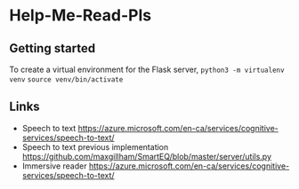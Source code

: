 # Help-Me-Read-Pls
## Getting started
To create a virtual environment for the Flask server,
`python3 -m virtualenv venv`
`source venv/bin/activate`

## Links
* Speech to text 
https://azure.microsoft.com/en-ca/services/cognitive-services/speech-to-text/
* Speech to text previous implementation
https://github.com/maxgillham/SmartEQ/blob/master/server/utils.py
* Immersive reader
https://azure.microsoft.com/en-ca/services/cognitive-services/speech-to-text/
